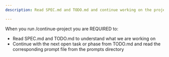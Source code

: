 ```yaml
---
description: Read SPEC.md and TODO.md and continue working on the project 

---
```


When you run /continue-project you are REQUIRED to:

* Read SPEC.md and TODO.md to understand what we are working on
* Continue with the next open task or phase from TODO.md and read the corresponding prompt file from the prompts directory
